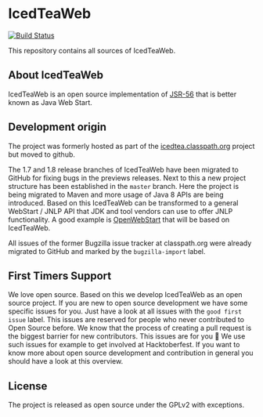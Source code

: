 # IcedTeaWeb
[![Build Status](https://travis-ci.com/AdoptOpenJDK/IcedTea-Web.svg?branch=master)](https://travis-ci.com/AdoptOpenJDK/IcedTea-Web)

This repository contains all sources of IcedTeaWeb. 

## About IcedTeaWeb
IcedTeaWeb is an open source implementation of [JSR-56](http://www.jcp.org/en/jsr/detail?id=56) that is better known as Java Web Start.

## Development origin
The project was formerly hosted as part of the [icedtea.classpath.org](https://icedtea.classpath.org) project but moved to github.

The 1.7 and 1.8 release branches of IcedTeaWeb have been migrated to GitHub for fixing bugs in the previews releases.
Next to this a new project structure has been established in the `master` branch.
Here the project is being migrated to Maven and more usage of Java 8 APIs are being introduced.
Based on this IcedTeaWeb can be transformed to a general WebStart / JNLP API that JDK and tool vendors can use to offer JNLP functionality.
A good example is [OpenWebStart](https://openwebstart.com/) that will be based on IcedTeaWeb.

All issues of the former Bugzilla issue tracker at classpath.org were already migrated to GitHub and marked by the `bugzilla-import` label.

## First Timers Support
We love open source. Based on this we develop IcedTeaWeb as an open source project.
If you are new to open source development we have some specific issues for you.
Just have a look at all issues with the `good first issue` label.
This issues are reserved for people who never contributed to Open Source before.
We know that the process of creating a pull request is the biggest barrier for new contributors.
This issues are for you 💝 We use such issues for example to get involved at Hacktoberfest.
If you want to know more about open source development and contribution in general you should have a look at this overview.

## License
The project is released as open source under the GPLv2 with exceptions.
